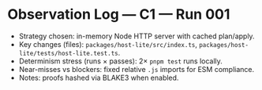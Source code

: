 # Observation Log — C1 — Run 001

- Strategy chosen: in-memory Node HTTP server with cached plan/apply.
- Key changes (files): `packages/host-lite/src/index.ts`, `packages/host-lite/tests/host-lite.test.ts`.
- Determinism stress (runs × passes): 2× `pnpm test` runs locally.
- Near-misses vs blockers: fixed relative `.js` imports for ESM compliance.
- Notes: proofs hashed via BLAKE3 when enabled.
